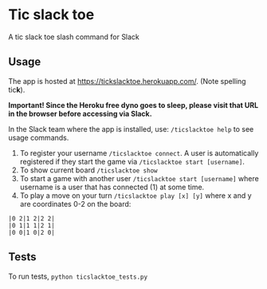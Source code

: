 # Tic slack toe

A tic slack toe slash command for Slack

## Usage

The app is hosted at https://tickslacktoe.herokuapp.com/. (Note spelling tic**k**).

**Important! Since the Heroku free dyno goes to sleep, please visit that URL in the browser before
accessing via Slack.**

In the Slack team where the app is installed, use:
`/ticslacktoe help` to see usage commands.

1. To register your username `/ticslacktoe connect`. A user is automatically registered if they
   start the game via `/ticslacktoe start [username]`.
2. To show current board `/ticslacktoe show`
3. To start a game with another user `/ticslacktoe start [username]` where username is a user
   that has connected (1) at some time.
4. To play a move on your turn `/ticslacktoe play [x] [y]` where x and y are coordinates 0-2
   on the board:

```
|0 2|1 2|2 2|
|0 1|1 1|2 1|
|0 0|1 0|2 0|
```

## Tests

To run tests, `python ticslacktoe_tests.py`
